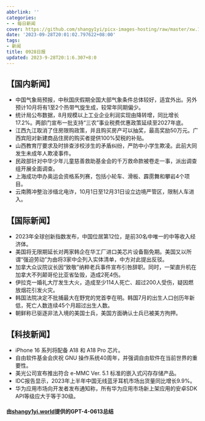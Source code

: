 ```yaml
---
abbrlink: ''
categories:
- - 每日新闻
cover: https://github.com/shangy1yi/picx-images-hosting/raw/master/xw.1a15yyeng45c.webp
date: '2023-09-28T20:01:02.797622+08:00'
tags:
- 新闻
title: 0928日报
updated: 2023-9-28T20:1:6.307+8:0
---
```

## 【国内新闻】

* 中国气象局预报，中秋国庆假期全国大部气象条件总体较好，适宜外出。另外预计10月将有1至2个热带气旋生成，较常年同期偏少。
* 统计局公布数据，8月规模以上工业企业利润实现由降转增，同比增长17.2%。两部门宣布一批支持“三农”事业税费优惠政策延续至2027年底。
* 江西九江取消了住房限购政策，并且购买房产可以抽奖，最高奖励50万元。广西宾阳对新建商品住房的购买者提供100%契税的补贴。
* 山西教育厅要求及时排查涉校涉生的矛盾纠纷，严防中小学生欺凌。此前大同发生未成年人欺凌事件。
* 民政部针对中华少年儿童慈善救助基金会的千万救命款被卷走一事，派出调查组开展全面调查。
* 上海成功申办奥运会资格系列赛，包括小轮车、滑板、霹雳舞和攀岩4个项目。
* 云南腾冲整治涉缅北电诈，10月1日至12月31日设立边境严管区，限制人车进入。

## 【国际新闻】

* 2023年全球创新指数发布，中国位居第12位，是前30名中唯一的中等收入经济体。
* 美国将无限期延长对两家韩企在华工厂进口美芯片设备豁免期。美国又以所谓“强迫劳动”为由将3家中企列入实体清单，中方对此提出反驳。
* 加拿大众议院议长因“致敬”纳粹老兵事件宣布引咎辞职。同时，一架直升机在加拿大不列颠哥伦比亚省坠毁，造成2死4伤。
* 伊拉克一婚礼大厅发生大火，造成至少114人死亡、超过200人受伤，疑因燃放烟花引发火灾。
* 韩国法院决定不批捕最大在野党的党首李在明。韩国7月的出生人口创历年新低，死亡人数连续45个月超过出生人数。
* 朝鲜称已驱逐非法入境的美国士兵，美国方面确认士兵已被美方拘押。

## 【科技新闻】

* iPhone 16 系列将配备 A18 和 A18 Pro 芯片。
* 自由软件基金会庆祝 GNU 操作系统40周年，并强调自由软件在当前世界的重要性。
* 美光公司宣布推出符合 e-MMC Ver. 5.1 标准的嵌入式闪存存储产品。
* IDC报告显示，2023年上半年中国无线蓝牙耳机市场出货量同比增长9.9%。
* 华为应用市场向开发者发布通知称，所有华为应用市场新上架应用的安卓SDK API等级应大于等于30级。

#### 由[shangy1yi.world](https://shangy1yi.world)提供的GPT-4-0613总结
